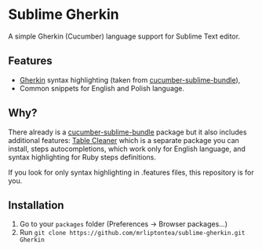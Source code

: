 # Sublime Gherkin

A simple Gherkin (Cucumber) language support for Sublime Text editor.

## Features

* [Gherkin] syntax highlighting (taken from [cucumber-sublime-bundle]),
* Common snippets for English and Polish language.

## Why?

There already is a [cucumber-sublime-bundle] package but it also includes additional features: [Table Cleaner][table-cleaner] which is a separate package you can install, steps autocompletions, which work only for English language, and syntax highlighting for Ruby steps definitions.

If you look for only syntax highlighting in .features files, this repository is for you.

## Installation

1. Go to your `packages` folder (Preferences -> Browser packages...)
2. Run `git clone https://github.com/mrliptontea/sublime-gherkin.git Gherkin`


[Gherkin]: https://cucumber.io/docs/reference#gherkin
[cucumber-sublime-bundle]: https://github.com/drewda/cucumber-sublime-bundle
[table-cleaner]: https://github.com/amisarca/Sublime-Text-Table-Cleaner